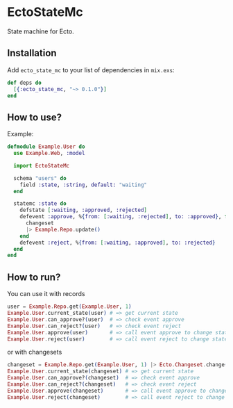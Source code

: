 # EctoStateMc

State machine for Ecto.

## Installation

Add `ecto_state_mc` to your list of dependencies in `mix.exs`:

```elixir
def deps do
  [{:ecto_state_mc, "~> 0.1.0"}]
end
```

## How to use?
Example:

```elixir
defmodule Example.User do
  use Example.Web, :model

  import EctoStateMc

  schema "users" do
    field :state, :string, default: "waiting"
  end

  statemc :state do
    defstate [:waiting, :approved, :rejected]
    defevent :approve, %{from: [:waiting, :rejected], to: :approved}, fn(changeset) ->
      changeset
      |> Example.Repo.update()
    end
    defevent :reject, %{from: [:waiting, :approved], to: :rejected}
  end
end
```

## How to run?

You can use it with records
```elixir
user = Example.Repo.get(Example.User, 1)
Example.User.current_state(user) # => get current state
Example.User.can_approve?(user)  # => check event approve
Example.User.can_reject?(user)   # => check event reject
Example.User.approve(user)       # => call event approve to change state to approved
Example.User.reject(user)        # => call event reject to change state to rejected
```
or with changesets

```elixir
changeset = Example.Repo.get(Example.User, 1) |> Ecto.Changeset.change()
Example.User.current_state(changeset) # => get current state
Example.User.can_approve?(changeset)  # => check event approve
Example.User.can_reject?(changeset)   # => check event reject
Example.User.approve(changeset)       # => call event approve to change state to approved
Example.User.reject(changeset)        # => call event reject to change state to rejected
```


